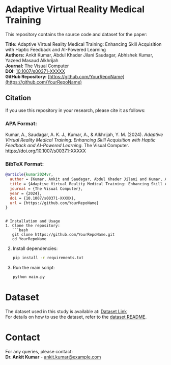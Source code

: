# Adaptive Virtual Reality Medical Training

This repository contains the source code and dataset for the paper:

**Title:** Adaptive Virtual Reality Medical Training: Enhancing Skill Acquisition with Haptic Feedback and AI-Powered Learning  
**Authors:** Ankit Kumar, Abdul Khader Jilani Saudagar, Abhishek Kumar, Yazeed Masaud Alkhrijah  
**Journal:** The Visual Computer  
**DOI:** [10.1007/s00371-XXXXX](https://doi.org/10.1007/s00371-XXXXX)  
**GitHub Repository:** [https://github.com/YourRepoName](https://github.com/YourRepoName)  

## Citation

If you use this repository in your research, please cite it as follows:

### **APA Format:**
Kumar, A., Saudagar, A. K. J., Kumar, A., & Alkhrijah, Y. M. (2024). *Adaptive Virtual Reality Medical Training: Enhancing Skill Acquisition with Haptic Feedback and AI-Powered Learning*. The Visual Computer. https://doi.org/10.1007/s00371-XXXXX

### **BibTeX Format:**
```bibtex
@article{kumar2024vr,
  author = {Kumar, Ankit and Saudagar, Abdul Khader Jilani and Kumar, Abhishek and Alkhrijah, Yazeed Masaud},
  title = {Adaptive Virtual Reality Medical Training: Enhancing Skill Acquisition with Haptic Feedback and AI-Powered Learning},
  journal = {The Visual Computer},
  year = {2024},
  doi = {10.1007/s00371-XXXXX},
  url = {https://github.com/YourRepoName}
}
```
```

# Installation and Usage
1. Clone the repository:
   ```bash
   git clone https://github.com/YourRepoName.git
   cd YourRepoName
   ```

2. Install dependencies:
   ```bash
   pip install -r requirements.txt
   ```

3. Run the main script:
   ```bash
   python main.py
   ```

# Dataset
The dataset used in this study is available at: [Dataset Link](https://github.com/YourRepoName/Dataset)  
For details on how to use the dataset, refer to the [dataset README](https://github.com/YourRepoName/Dataset/README.md).

# Contact
For any queries, please contact:  
**Dr. Ankit Kumar** - ankit.kumar@example.com  
